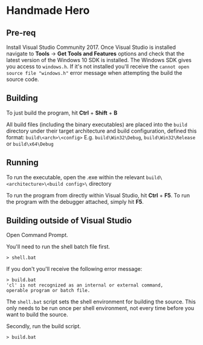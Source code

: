 # Handmade Hero

## Pre-req

Install Visual Studio Community 2017. Once Visual Studio is installed navigate to **Tools** -> **Get Tools and Features** options and check that the latest version of the Windows 10 SDK is installed. The Windows SDK gives you access to `windows.h`. If it's not installed you'll receive the `cannot open source file "windows.h"` error message when attempting the build the source code.

## Building

To just build the program, hit **Ctrl** + **Shift** + **B**

All build files (including the binary executables) are placed into the `build` directory under their target architecture and build configuration, defined this format: `build\<arch>\<config>` E.g. `build\Win32\Debug`, `build\Win32\Release` or `build\x64\Debug`

## Running

To run the executable, open the .exe within the relevant `build\<architecture>\<build config>\` directory

To run the program from directly within Visual Studio, hit **Ctrl** + **F5**. To run the program with the debugger attached, simply hit **F5**.

## Building outside of Visual Studio

Open Command Prompt.

You'll need to run the shell batch file first.

```
> shell.bat
```

If you don't you'll receive the following error message:

```
> build.bat
'cl' is not recognized as an internal or external command,
operable program or batch file.
```

The `shell.bat` script sets the shell environment for building the source. This only needs to be run once per shell environment, not every time before you want to build the source.

Secondly, run the build script.

```
> build.bat
```

